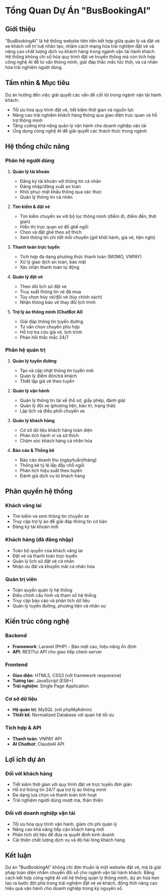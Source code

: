 # Tổng Quan Dự Án "BusBookingAI"

## Giới thiệu

"BusBookingAI" là hệ thống website tiên tiến kết hợp giữa quản lý và đặt vé xe khách với trí tuệ nhân tạo, nhằm cách mạng hóa trải nghiệm đặt vé và nâng cao chất lượng dịch vụ khách hàng trong ngành vận tải hành khách. Hệ thống không chỉ số hóa quy trình đặt vé truyền thống mà còn tích hợp công nghệ AI để tư vấn thông minh, giải đáp thắc mắc tức thời, và cá nhân hóa trải nghiệm người dùng.

## Tầm nhìn & Mục tiêu

Dự án hướng đến việc giải quyết các vấn đề cốt lõi trong ngành vận tải hành khách:
- Tối ưu hóa quy trình đặt vé, tiết kiệm thời gian và nguồn lực
- Nâng cao trải nghiệm khách hàng thông qua giao diện trực quan và hỗ trợ thông minh
- Tăng cường khả năng quản lý vận hành cho doanh nghiệp vận tải
- Ứng dụng công nghệ AI để giải quyết các thách thức trong ngành

## Hệ thống chức năng

### Phân hệ người dùng
1. **Quản lý tài khoản**
   - Đăng ký tài khoản với thông tin cá nhân
   - Đăng nhập/đăng xuất an toàn
   - Khôi phục mật khẩu thông qua xác thực
   - Quản lý thông tin cá nhân

2. **Tìm kiếm & đặt vé**
   - Tìm kiếm chuyến xe với bộ lọc thông minh (điểm đi, điểm đến, thời gian)
   - Hiển thị trực quan sơ đồ ghế ngồi
   - Chọn và đặt ghế theo sở thích
   - Xem thông tin chi tiết mỗi chuyến (giờ khởi hành, giá vé, tiện nghi)

3. **Thanh toán trực tuyến**
   - Tích hợp đa dạng phương thức thanh toán (MOMO, VNPAY)
   - Xử lý giao dịch an toàn, bảo mật
   - Xác nhận thanh toán tự động

4. **Quản lý đặt vé**
   - Theo dõi lịch sử đặt vé
   - Truy xuất thông tin vé đã mua
   - Tùy chọn hủy vé/đổi vé (tùy chính sách)
   - Nhận thông báo về thay đổi lịch trình

5. **Trợ lý ảo thông minh (ChatBot AI)**
   - Giải đáp thông tin tuyến đường
   - Tư vấn chọn chuyến phù hợp
   - Hỗ trợ tra cứu giá vé, lịch trình
   - Phản hồi thắc mắc 24/7

### Phân hệ quản trị

1. **Quản lý tuyến đường**
   - Tạo và cập nhật thông tin tuyến mới
   - Quản lý điểm đón/trả khách
   - Thiết lập giá vé theo tuyến

2. **Quản lý vận hành**
   - Quản lý thông tin tài xế (hồ sơ, giấy phép, đánh giá)
   - Quản lý đội xe (phương tiện, bảo trì, trạng thái)
   - Lập lịch và điều phối chuyến xe

3. **Quản lý khách hàng**
   - Cơ sở dữ liệu khách hàng toàn diện
   - Phân tích hành vi và sở thích
   - Chăm sóc khách hàng cá nhân hóa

4. **Báo cáo & Thống kê**
   - Báo cáo doanh thu (ngày/tuần/tháng)
   - Thống kê tỷ lệ lấp đầy chỗ ngồi
   - Phân tích hiệu suất theo tuyến
   - Đánh giá dịch vụ từ khách hàng

## Phân quyền hệ thống

### Khách vãng lai
- Tìm kiếm và xem thông tin chuyến xe
- Truy cập trợ lý ảo để giải đáp thông tin cơ bản
- Đăng ký tài khoản mới

### Khách hàng (đã đăng nhập)
- Toàn bộ quyền của khách vãng lai
- Đặt vé và thanh toán trực tuyến
- Quản lý lịch sử đặt vé cá nhân
- Nhận ưu đãi và khuyến mãi cá nhân hóa

### Quản trị viên
- Toàn quyền quản lý hệ thống
- Điều chỉnh cấu hình và tham số hệ thống
- Truy cập báo cáo và phân tích dữ liệu
- Quản lý tuyến đường, phương tiện và nhân sự

## Kiến trúc công nghệ

### Backend
- **Framework**: Laravel (PHP) - Bảo mật cao, hiệu năng ổn định
- **API**: RESTful API cho giao tiếp client-server

### Frontend
- **Giao diện**: HTML5, CSS3 (với framework responsive)
- **Tương tác**: JavaScript (ES6+)
- **Trải nghiệm**: Single Page Application

### Cơ sở dữ liệu
- **Hệ quản trị**: MySQL (với phpMyAdmin)
- **Thiết kế**: Normalized Database với quan hệ tối ưu

### Tích hợp & API
- **Thanh toán**: VNPAY API
- **AI Chatbot**: ClaudeAI API

## Lợi ích dự án

### Đối với khách hàng
- Tiết kiệm thời gian với quy trình đặt vé trực tuyến đơn giản
- Hỗ trợ thông tin 24/7 qua trợ lý ảo thông minh
- Đa dạng lựa chọn và thanh toán linh hoạt
- Trải nghiệm người dùng mượt mà, thân thiện

### Đối với doanh nghiệp vận tải
- Tối ưu hóa quy trình vận hành, giảm chi phí quản lý
- Nâng cao khả năng tiếp cận khách hàng mới
- Phân tích dữ liệu để đưa ra quyết định kinh doanh
- Cải thiện chất lượng dịch vụ và độ hài lòng khách hàng

## Kết luận

Dự án "BusBookingAI" không chỉ đơn thuần là một website đặt vé, mà là giải pháp toàn diện nhằm chuyển đổi số cho ngành vận tải hành khách. Bằng cách kết hợp công nghệ AI với hệ thống quản lý thông minh, dự án hứa hẹn tạo ra bước đột phá trong trải nghiệm đặt vé xe khách, đồng thời nâng cao hiệu quả vận hành cho doanh nghiệp trong kỷ nguyên số.
